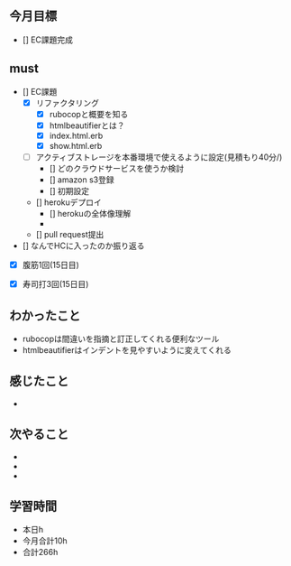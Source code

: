 ## 今月目標
- [] EC課題完成



## must
- [] EC課題
  - [x] リファクタリング
    - [x] rubocopと概要を知る
    - [x] htmlbeautifierとは？
    - [x] index.html.erb
    - [x] show.html.erb
  - [ ] アクティブストレージを本番環境で使えるように設定(見積もり40分/)
    - [] どのクラウドサービスを使うか検討
    - [] amazon s3登録
    - [] 初期設定
  - [] herokuデプロイ
    - [] herokuの全体像理解
    - 
  - [] pull request提出
- [] なんでHCに入ったのか振り返る
   
- [x] 腹筋1回(15日目)
- [x] 寿司打3回(15日目)



## わかったこと
- rubocopは間違いを指摘と訂正してくれる便利なツール
- htmlbeautifierはインデントを見やすいように変えてくれる



## 感じたこと
- 
  

## 次やること
  - 
  - 
  - 
  

 

## 学習時間
  - 本日h
  - 今月合計10h
  - 合計266h




